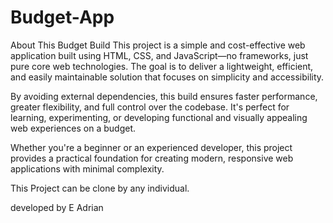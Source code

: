# Budget-App
About This Budget Build
This project is a simple and cost-effective web application built using HTML, CSS, and JavaScript—no frameworks, just pure core web technologies. The goal is to deliver a lightweight, efficient, and easily maintainable solution that focuses on simplicity and accessibility.

By avoiding external dependencies, this build ensures faster performance, greater flexibility, and full control over the codebase. It's perfect for learning, experimenting, or developing functional and visually appealing web experiences on a budget.

Whether you're a beginner or an experienced developer, this project provides a practical foundation for creating modern, responsive web applications with minimal complexity.

 This Project can be clone by any individual.

 developed by E Adrian
